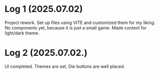# Log 1 (2025.07.02)

  Project rework. Set up files using VITE and customized them for my liking. No components yet, because it is just a small game. Made context for light/dark theme.

# Log 2 (2025.07.02.)

  UI completed. Themes are set, Die buttons are well placed. 